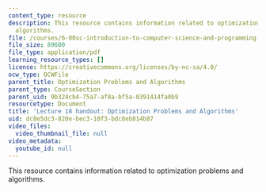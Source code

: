 ```yaml
---
content_type: resource
description: This resource contains information related to optimization problems and
  algorithms.
file: /courses/6-00sc-introduction-to-computer-science-and-programming-spring-2011/dc8e5dc3820ebec310f3bdc8eb814b87_MIT6_00SCS11_lec18.pdf
file_size: 89600
file_type: application/pdf
learning_resource_types: []
license: https://creativecommons.org/licenses/by-nc-sa/4.0/
ocw_type: OCWFile
parent_title: Optimization Problems and Algorithms
parent_type: CourseSection
parent_uid: 9b324cb4-75a7-af8a-bf5a-0391414fa0b9
resourcetype: Document
title: 'Lecture 18 handout: Optimization Problems and Algorithms'
uid: dc8e5dc3-820e-bec3-10f3-bdc8eb814b87
video_files:
  video_thumbnail_file: null
video_metadata:
  youtube_id: null
---
```

This resource contains information related to optimization problems and algorithms.